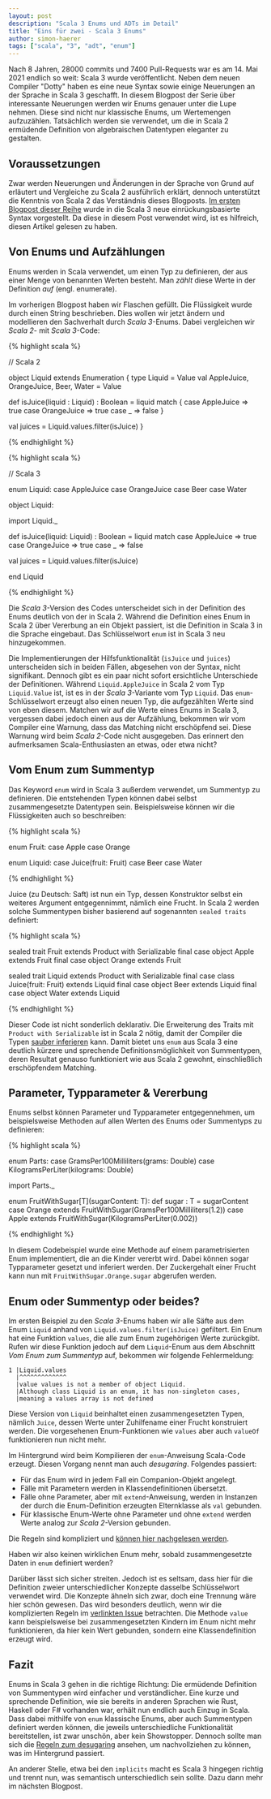 ```yaml
---
layout: post
description: "Scala 3 Enums und ADTs im Detail"
title: "Eins für zwei - Scala 3 Enums" 
author: simon-haerer
tags: ["scala", "3", "adt", "enum"]
---
```


Nach 8 Jahren, 28000 commits und 7400 Pull-Requests war es am 14. Mai 2021
endlich so weit: Scala 3 wurde veröffentlicht. Neben dem neuen Compiler "Dotty"
haben es eine neue Syntax sowie einige Neuerungen an der Sprache
in Scala 3 geschafft. In diesem Blogpost der Serie über interessante Neuerungen werden
wir Enums genauer unter die Lupe nehmen. Diese sind nicht nur klassische Enums,
um Wertemengen aufzuzählen. Tatsächlich werden sie verwendet, um die in Scala 2
ermüdende Definition von algebraischen Datentypen eleganter zu gestalten. 

<!-- more start -->

## Voraussetzungen

Zwar werden Neuerungen und Änderungen in der Sprache von Grund auf erläutert und
Vergleiche zu Scala 2 ausführlich erklärt, dennoch unterstützt die Kenntnis von
Scala 2 das Verständnis dieses Blogposts. [Im ersten
Blogpost dieser Reihe](http://localhost:4000/2021/07/13/scala-3-intro.html)
wurde in die Scala 3 neue einrückungsbasierte Syntax vorgestellt. Da diese in
diesem Post verwendet wird, ist es hilfreich, diesen Artikel gelesen zu haben.


## Von Enums und Aufzählungen

Enums werden in Scala verwendet, um einen Typ zu definieren, der aus einer
Menge von benannten Werten besteht. Man _zählt_ diese Werte in der Definition
_auf_ (engl. enumerate).

Im vorherigen Blogpost haben wir Flaschen gefüllt. Die Flüssigkeit wurde durch
einen String beschrieben. Dies wollen wir jetzt ändern und modellieren den
Sachverhalt durch _Scala 3_-Enums. Dabei vergleichen wir _Scala 2_- mit _Scala 3_-Code:


{% highlight scala %}

// Scala 2

object Liquid extends Enumeration {
  type Liquid = Value
  val AppleJuice, OrangeJuice, Beer, Water = Value

  def isJuice(liquid : Liquid) : Boolean = 
    liquid match {
      case AppleJuice => true
      case OrangeJuice => true
      case _ => false
    }

  val juices = Liquid.values.filter(isJuice)
}

{% endhighlight %}


{% highlight scala %}

// Scala 3

enum Liquid:
   case AppleJuice
   case OrangeJuice
   case Beer
   case Water


object Liquid:

  import Liquid._

  def isJuice(liquid: Liquid) : Boolean = 
    liquid match 
      case AppleJuice => true
      case OrangeJuice => true
      case _ => false

  val juices = Liquid.values.filter(isJuice)

end Liquid

{% endhighlight %}

Die _Scala 3_-Version des Codes unterscheidet sich in der Definition des Enums
deutlich von der in Scala 2. Während die Definition eines Enum in
Scala 2 über Vererbung an ein Objekt passiert, ist die Definition in
Scala 3 in die Sprache eingebaut. Das Schlüsselwort `enum` ist in Scala 3 neu
hinzugekommen.

Die Implementierungen der Hilfsfunktionalität (`isJuice` und `juices`)
unterscheiden sich in beiden Fällen, abgesehen von der Syntax, nicht
signifikant. Dennoch gibt es ein paar
nicht sofort ersichtliche Unterschiede der Definitionen. Während
`Liquid.AppleJuice` in Scala 2 vom Typ `Liquid.Value` ist, ist es in der _Scala
3_-Variante vom Typ `Liquid`. Das `enum`-Schlüsselwort erzeugt also
einen neuen Typ, die aufgezählten Werte sind von eben diesem. 
Matchen wir auf die Werte eines Enums in Scala 3, vergessen
dabei jedoch einen aus der Aufzählung, bekommen wir vom Compiler eine Warnung,
dass das Matching nicht erschöpfend sei. Diese Warnung wird beim _Scala 2_-Code
nicht ausgegeben. Das erinnert den aufmerksamen Scala-Enthusiasten an etwas,
oder etwa nicht? 

## Vom Enum zum Summentyp

Das Keyword `enum` wird in Scala 3 außerdem verwendet, um Summentyp zu
definieren. Die entstehenden Typen können dabei selbst zusammengesetzte
Datentypen sein. Beispielsweise können wir die Flüssigkeiten auch so
beschreiben:

{% highlight scala %}

enum Fruit:
   case Apple
   case Orange

enum Liquid:
   case Juice(fruit: Fruit)
   case Beer
   case Water

{% endhighlight %}

Juice (zu Deutsch: Saft) ist nun ein Typ, dessen Konstruktor selbst ein weiteres
Argument entgegennimmt, nämlich eine Frucht. In Scala 2 werden solche
Summentypen bisher basierend auf sogenannten `sealed traits` definiert:


{% highlight scala %}

sealed trait Fruit extends Product with Serializable
final case object Apple extends Fruit
final case object Orange extends Fruit

sealed trait Liquid extends Product with Serializable
final case class Juice(fruit: Fruit) extends Liquid
final case object Beer extends Liquid
final case object Water extends Liquid

{% endhighlight %}

Dieser Code ist nicht sonderlich deklarativ. Die Erweiterung des Traits mit
`Product with Serializable` ist in Scala 2 nötig, damit der Compiler die Typen
[sauber
inferieren](https://underscore.io/blog/posts/2015/06/04/more-on-sealed.html) kann.
Damit bietet uns `enum` aus Scala 3 eine deutlich kürzere und sprechende
Definitionsmöglichkeit von Summentypen, deren Resultat genauso funktioniert wie
aus Scala 2 gewohnt, einschließlich erschöpfendem Matching.


## Parameter, Typparameter & Vererbung

Enums selbst können Parameter und Typparameter entgegennehmen, um
beispielsweise Methoden auf allen Werten des Enums oder Summentyps zu
definieren: 


{% highlight scala %}

enum Parts:
   case GramsPer100Milliliters(grams: Double)
   case KilogramsPerLiter(kilograms: Double)

import Parts._

enum FruitWithSugar[T](sugarContent: T):
   def sugar : T = sugarContent
   case Orange extends FruitWithSugar(GramsPer100Milliliters(1.2))
   case Apple extends FruitWithSugar(KilogramsPerLiter(0.002))

{% endhighlight %}

In diesem Codebeispiel wurde eine Methode auf einem parametrisierten Enum
implementiert, die an die Kinder vererbt wird. Dabei können sogar Typparameter
gesetzt und inferiert werden. Der Zuckergehalt einer Frucht kann nun mit
`FruitWithSugar.Orange.sugar` abgerufen werden.


## Enum oder Summentyp oder beides?

Im ersten Beispiel zu den _Scala 3_-Enums haben wir alle Säfte aus dem Enum
`Liquid` anhand von `Liquid.values.filter(isJuice)` gefiltert. Ein Enum hat eine
Funktion `values`, die alle zum Enum zugehörigen Werte zurückgibt. Rufen wir
diese Funktion jedoch auf dem `Liquid`-Enum aus dem Abschnitt _Vom Enum zum
Summentyp_ auf, bekommen wir folgende Fehlermeldung: 

```
1 |Liquid.values
  |^^^^^^^^^^^^^
  |value values is not a member of object Liquid.
  |Although class Liquid is an enum, it has non-singleton cases,
  |meaning a values array is not defined
```

Diese Version von `Liquid` beinhaltet einen zusammengesetzten Typen, nämlich
`Juice`, dessen Werte unter Zuhilfename einer Frucht konstruiert werden.
Die vorgesehenen Enum-Funktionen wie `values` aber auch `valueOf`
funktionieren nun nicht mehr.

Im Hintergrund wird beim Kompilieren der `enum`-Anweisung Scala-Code erzeugt.
Diesen Vorgang nennt man auch _desugaring_.
Folgendes passiert:

* Für das Enum wird in jedem Fall ein Companion-Objekt angelegt.
* Fälle mit Parametern werden in Klassendefinitionen übersetzt.
* Fälle ohne Parameter, aber mit `extend`-Anweisung, werden in Instanzen der durch
die Enum-Definition erzeugten Elternklasse als `val` gebunden.
* Für klassische Enum-Werte ohne Parameter und ohne `extend` werden Werte
analog zur _Scala 2_-Version gebunden.

Die Regeln sind kompliziert und [können hier nachgelesen werden](https://github.com/lampepfl/dotty/issues/1970).

Haben wir also keinen wirklichen Enum mehr, sobald zusammengesetzte Daten in
`enum` definiert werden?

Darüber lässt sich sicher streiten. Jedoch ist es seltsam, dass hier für die
Definition zweier unterschiedlicher Konzepte dasselbe Schlüsselwort verwendet
wird. Die Konzepte ähneln sich zwar, doch eine Trennung wäre hier schön
gewesen. Das wird besonders deutlich, wenn wir die komplizierten Regeln im
[verlinkten Issue](https://github.com/lampepfl/dotty/issues/1970)
betrachten. Die Methode `value` kann beispielsweise bei zusammengesetzten
Kindern im Enum nicht mehr funktionieren, da hier kein Wert gebunden,
sondern eine Klassendefinition erzeugt wird.

## Fazit

Enums in Scala 3 gehen in die richtige Richtung: Die ermüdende Definition von
Summentypen wird einfacher und verständlicher. Eine kurze und sprechende
Definition, wie sie bereits in anderen Sprachen wie Rust, Haskell oder F#
vorhanden war, erhält nun endlich auch Einzug in Scala. 
Dass dabei mithilfe von `enum` klassische Enums, aber auch Summentypen definiert
werden können, die jeweils unterschiedliche Funktionalität bereitstellen, ist
zwar unschön, aber kein Showstopper. Dennoch sollte man sich die 
[Regeln zum desugaring](https://github.com/lampepfl/dotty/issues/1970)
ansehen, um nachvollziehen zu können, was im Hintergrund passiert.

An anderer Stelle, etwa bei den `implicits` macht es Scala 3 hingegen
richtig und trennt nun, was semantisch unterschiedlich sein sollte. Dazu dann
mehr im nächsten Blogpost.
